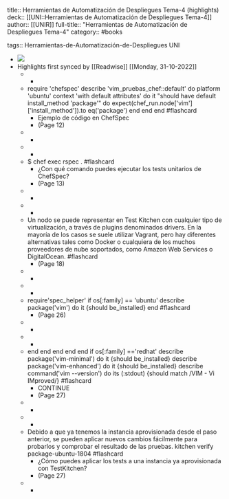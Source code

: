 title:: Herramientas de Automatización de Despliegues Tema-4 (highlights)
deck:: [[UNI::Herramientas de Automatización de Despliegues Tema-4]]
author:: [[UNIR]]
full-title:: "Herramientas de Automatización de Despliegues Tema-4"
category:: #books

tags:: Herramientas-de-Automatización-de-Despliegues UNI

- ![](https://readwise-assets.s3.amazonaws.com/media/uploaded_book_covers/profile_22942/edc3c94d-bca3-4fa2-89a7-0b0b46f46668.jpg)
- Highlights first synced by [[Readwise]] [[Monday, 31-10-2022]]
	- -
	- require 'chefspec' describe 'vim_pruebas_chef::default' do platform 'ubuntu' context 'with default attributes' do it "should have default install_method 'package'" do expect(chef_run.node['vim']['install_method']).to eq('package') end end end #flashcard
		- Ejemplo de código en ChefSpec
		- (Page 12)
	- -
	- -
	- $ chef exec rspec . #flashcard
		- ¿Con qué comando puedes ejecutar los tests unitarios de ChefSpec?
		- (Page 13)
	- -
	- -
	- Un nodo se puede representar en Test Kitchen con cualquier tipo de virtualización, a través de plugins denominados drivers. En la mayoría de los casos se suele utilizar Vagrant,  pero  hay  diferentes  alternativas  tales  como  Docker  o  cualquiera  de  los muchos  proveedores  de  nube  soportados,  como  Amazon  Web  Services  o DigitalOcean. #flashcard
		- (Page 18)
	- -
	- -
	- require'spec_helper' if os[:family] == 'ubuntu' describe package('vim') do it {should be_installed} end #flashcard
		- (Page 26)
	- -
	- -
	- end end end end end if os[:family] =='redhat' describe package('vim-minimal') do it {should be_installed} describe package('vim-enhanced') do it {should be_installed} describe command('vim --version') do its (:stdout) {should match /VIM - Vi IMproved/} #flashcard
		- CONTINUE
		- (Page 27)
	- -
	- -
	- Debido  a  que  ya  tenemos  la  instancia  aprovisionada  desde  el  paso  anterior,  se pueden aplicar nuevos cambios fácilmente para probarlos y comprobar el resultado de las pruebas. kitchen verify package-ubuntu-1804 #flashcard
		- ¿Cómo puedes aplicar los tests a una instancia ya aprovisionada con TestKitchen?
		- (Page 27)
	- -